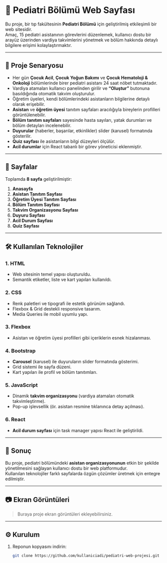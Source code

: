 # 🧒 Pediatri Bölümü Web Sayfası

Bu proje, bir tıp fakültesinin **Pediatri Bölümü** için geliştirilmiş etkileşimli bir web sitesidir.  
Amaç, 15 pediatri asistanının görevlerini düzenlemek, kullanıcı dostu bir arayüz üzerinden vardiya takvimlerini yönetmek ve bölüm hakkında detaylı bilgilere erişimi kolaylaştırmaktır.

---

## 🎯 Proje Senaryosu

- Her gün **Çocuk Acil**, **Çocuk Yoğun Bakımı** ve **Çocuk Hematoloji & Onkoloji** bölümlerinde birer pediatri asistanı 24 saat nöbet tutmaktadır.  
- Vardiya atamaları kullanıcı panelinden girilir ve **“Oluştur”** butonuna basıldığında otomatik takvim oluşturulur.  
- Öğretim üyeleri, kendi bölümlerindeki asistanların bilgilerine detaylı olarak erişebilir.  
- **Asistan** ve **öğretim üyesi** tanıtım sayfaları aracılığıyla bireylerin profilleri görüntülenebilir.  
- **Bölüm tanıtım sayfaları** sayesinde hasta sayıları, yatak durumları ve bölüm detayları incelenebilir.  
- **Duyurular** (haberler, başarılar, etkinlikler) slider (karusel) formatında gösterilir.  
- **Quiz sayfası** ile asistanların bilgi düzeyleri ölçülür.  
- **Acil durumlar** için React tabanlı bir görev yöneticisi eklenmiştir.

---

## 📄 Sayfalar

Toplamda **8 sayfa** geliştirilmiştir:

1. **Anasayfa**  
2. **Asistan Tanıtım Sayfası**  
3. **Öğretim Üyesi Tanıtım Sayfası**  
4. **Bölüm Tanıtım Sayfası**  
5. **Takvim Organizasyonu Sayfası**  
6. **Duyuru Sayfası**  
7. **Acil Durum Sayfası**  
8. **Quiz Sayfası**

---

## 🛠 Kullanılan Teknolojiler

### 1. HTML  
- Web sitesinin temel yapısı oluşturuldu.  
- Semantik etiketler, liste ve kart yapıları kullanıldı.  

### 2. CSS  
- Renk paletleri ve tipografi ile estetik görünüm sağlandı.  
- Flexbox & Grid destekli responsive tasarım.  
- Media Queries ile mobil uyumlu yapı.  

### 3. Flexbox  
- Asistan ve öğretim üyesi profilleri gibi içeriklerin esnek hizalanması.  

### 4. Bootstrap  
- **Carousel** (karusel) ile duyuruların slider formatında gösterimi.  
- Grid sistemi ile sayfa düzeni.  
- Kart yapıları ile profil ve bölüm tanıtımları.  

### 5. JavaScript  
- Dinamik **takvim organizasyonu** (vardiya atamaları otomatik takvimleştirme).  
- Pop-up işlevsellik (ör. asistan resmine tıklanınca detay açılması).  

### 6. React  
- **Acil durum sayfası** için task manager yapısı React ile geliştirildi.  

---

## 🚀 Sonuç

Bu proje, pediatri bölümündeki **asistan organizasyonunun** etkin bir şekilde yönetilmesini sağlayan kullanıcı dostu bir web platformudur.  
Kullanılan teknolojiler farklı sayfalarda özgün çözümler üretmek için entegre edilmiştir.

---

## 📷 Ekran Görüntüleri

> Buraya proje ekran görüntüleri ekleyebilirsiniz.  

---

## ⚙️ Kurulum

1. Reponun kopyasını indirin:
   ```bash
   git clone https://github.com/kullaniciadi/pediatri-web-projesi.git
